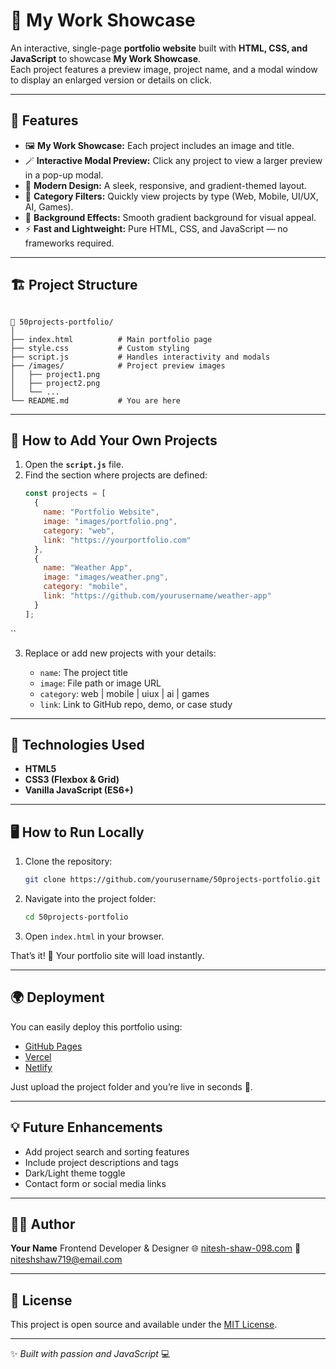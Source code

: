 
# 🎨 My Work Showcase

An interactive, single-page **portfolio website** built with **HTML, CSS, and JavaScript** to showcase **My Work Showcase**.  
Each project features a preview image, project name, and a modal window to display an enlarged version or details on click.

---

## 🚀 Features

- 🖼️ **My Work Showcase:** Each project includes an image and title.  
- 🪄 **Interactive Modal Preview:** Click any project to view a larger preview in a pop-up modal.  
- 🎨 **Modern Design:** A sleek, responsive, and gradient-themed layout.  
- 🧭 **Category Filters:** Quickly view projects by type (Web, Mobile, UI/UX, AI, Games).  
- 🌈 **Background Effects:** Smooth gradient background for visual appeal.  
- ⚡ **Fast and Lightweight:** Pure HTML, CSS, and JavaScript — no frameworks required.

---

## 🏗️ Project Structure

```

📁 50projects-portfolio/
│
├── index.html          # Main portfolio page
├── style.css           # Custom styling
├── script.js           # Handles interactivity and modals
├── /images/            # Project preview images
│   ├── project1.png
│   ├── project2.png
│   └── ...
└── README.md           # You are here

````

---

## 🧩 How to Add Your Own Projects

1. Open the **`script.js`** file.
2. Find the section where projects are defined:
   ```js
   const projects = [
     {
       name: "Portfolio Website",
       image: "images/portfolio.png",
       category: "web",
       link: "https://yourportfolio.com"
     },
     {
       name: "Weather App",
       image: "images/weather.png",
       category: "mobile",
       link: "https://github.com/yourusername/weather-app"
     }
   ];
``

3. Replace or add new projects with your details:

   * `name`: The project title
   * `image`: File path or image URL
   * `category`: web | mobile | uiux | ai | games
   * `link`: Link to GitHub repo, demo, or case study

---

## 🧠 Technologies Used

* **HTML5**
* **CSS3 (Flexbox & Grid)**
* **Vanilla JavaScript (ES6+)**

---

## 🖥️ How to Run Locally

1. Clone the repository:

   ```bash
   git clone https://github.com/yourusername/50projects-portfolio.git
   ```
2. Navigate into the project folder:

   ```bash
   cd 50projects-portfolio
   ```
3. Open `index.html` in your browser.

That’s it! 🎉 Your portfolio site will load instantly.

---

## 🌍 Deployment

You can easily deploy this portfolio using:

* [GitHub Pages](https://pages.github.com/)
* [Vercel](https://vercel.com/)
* [Netlify](https://www.netlify.com/)

Just upload the project folder and you’re live in seconds 🚀.

---

## 💡 Future Enhancements

* Add project search and sorting features
* Include project descriptions and tags
* Dark/Light theme toggle
* Contact form or social media links

---

## 🧑‍💻 Author

**Your Name**
Frontend Developer & Designer
🌐 [nitesh-shaw-098.com](https://nitesh-shaw-dev-fx6z2d9.gamma.site/)
📧 [niteshshaw719@email.com](mailto:niteshshaw719@email.com)

---

## 🪪 License

This project is open source and available under the [MIT License](LICENSE).

---

✨ *Built with passion and JavaScript* 💻

```
